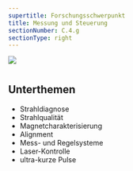 ```yaml
---
supertitle: Forschungsschwerpunkt
title: Messung und Steuerung
sectionNumber: C.4.g
sectionType: right
---
```


<div class="spread--right spread-area--research-agenda-topic">

![](@befide/bf2035-report/src/astro/assets/svg/agenda/agenda.topics.measurement-and-control.svg)

#

</div>

<div class="spread--right spread-area--intro">

<p class="md"><lorem add="10s"/></p>

</div>

<div class="spread--right spread-area--c-3_3">

## Unterthemen

- Strahldiagnose
- Strahlqualität
- Magnetcharakterisierung
- Alignment
- Mess- und Regelsysteme
- Laser-Kontrolle
- ultra-kurze Pulse

